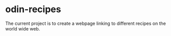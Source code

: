 # odin-recipes
The current project is to create a webpage linking to different
recipes on the world wide web.